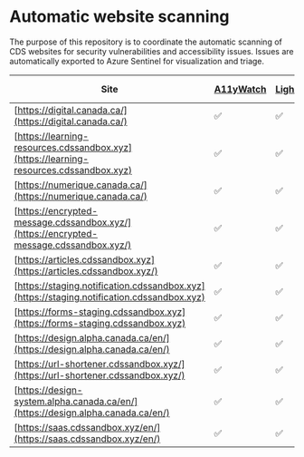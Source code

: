 # Automatic website scanning

The purpose of this repository is to coordinate the automatic scanning of CDS websites for security vulnerabilities and accessibility issues. Issues are automatically exported to Azure Sentinel for visualization and triage.


| Site | [A11yWatch](https://github.com/a11ywatch/github-actions) | [Lighthouse](https://github.com/treosh/lighthouse-ci-action) | [Nuclei](https://github.com/projectdiscovery/nuclei-action) | [OWASP-Zap](https://github.com/zaproxy/action-full-scan) |
|---|---|---|---|---|
|[https://digital.canada.ca/](https://digital.canada.ca/)|✅|✅|✅|⭕️|
|[https://learning-resources.cdssandbox.xyz](https://learning-resources.cdssandbox.xyz)|✅|✅|✅|✅|
|[https://numerique.canada.ca/](https://numerique.canada.ca/)|✅|✅|✅|⭕️|
|[https://encrypted-message.cdssandbox.xyz/](https://encrypted-message.cdssandbox.xyz/)|✅|✅|✅|✅|
|[https://articles.cdssandbox.xyz](https://articles.cdssandbox.xyz/)|✅|✅|✅|⭕️|
|[https://staging.notification.cdssandbox.xyz](https://staging.notification.cdssandbox.xyz)|✅|✅|✅|⭕️|
|[https://forms-staging.cdssandbox.xyz](https://forms-staging.cdssandbox.xyz)|✅|✅|✅|⭕️|
|[https://design.alpha.canada.ca/en/](https://design.alpha.canada.ca/en/)|✅|✅|✅|⭕️|
|[https://url-shortener.cdssandbox.xyz/](https://url-shortener.cdssandbox.xyz/)|✅|✅|✅|✅|
|[https://design-system.alpha.canada.ca/en/](https://design.alpha.canada.ca/en/)|✅|✅|✅|⭕️|
|[https://saas.cdssandbox.xyz/en/](https://saas.cdssandbox.xyz/en/)|✅|✅|✅|⭕️|
